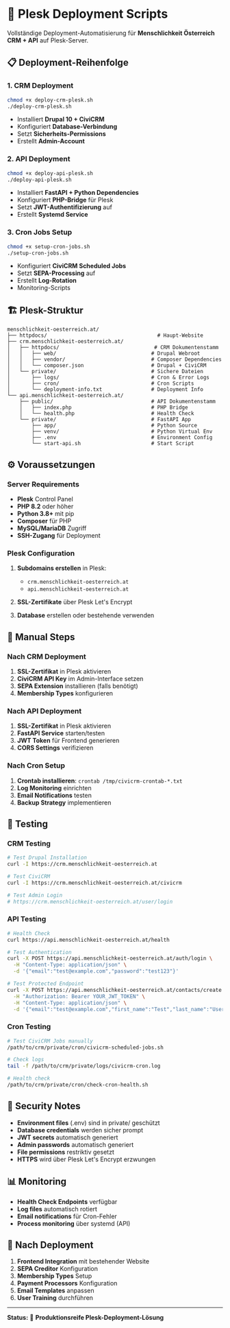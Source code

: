 # 🚀 Plesk Deployment Scripts

Vollständige Deployment-Automatisierung für **Menschlichkeit Österreich CRM + API** auf Plesk-Server.

## 📋 **Deployment-Reihenfolge**

### **1. CRM Deployment**
```bash
chmod +x deploy-crm-plesk.sh
./deploy-crm-plesk.sh
```
- Installiert **Drupal 10 + CiviCRM**
- Konfiguriert **Database-Verbindung**
- Setzt **Sicherheits-Permissions**
- Erstellt **Admin-Account**

### **2. API Deployment**
```bash
chmod +x deploy-api-plesk.sh
./deploy-api-plesk.sh
```
- Installiert **FastAPI + Python Dependencies**
- Konfiguriert **PHP-Bridge** für Plesk
- Setzt **JWT-Authentifizierung** auf
- Erstellt **Systemd Service**

### **3. Cron Jobs Setup**
```bash
chmod +x setup-cron-jobs.sh
./setup-cron-jobs.sh
```
- Konfiguriert **CiviCRM Scheduled Jobs**
- Setzt **SEPA-Processing** auf
- Erstellt **Log-Rotation**
- Monitoring-Scripts

## 🏗️ **Plesk-Struktur**

```
menschlichkeit-oesterreich.at/
├── httpdocs/                                    # Haupt-Website
├── crm.menschlichkeit-oesterreich.at/
│   ├── httpdocs/                               # CRM Dokumentenstamm
│   │   ├── web/                               # Drupal Webroot
│   │   ├── vendor/                            # Composer Dependencies
│   │   └── composer.json                      # Drupal + CiviCRM
│   └── private/                               # Sichere Dateien
│       ├── logs/                              # Cron & Error Logs
│       ├── cron/                              # Cron Scripts
│       └── deployment-info.txt                # Deployment Info
└── api.menschlichkeit-oesterreich.at/
    ├── public/                                # API Dokumentenstamm
    │   ├── index.php                          # PHP Bridge
    │   └── health.php                         # Health Check
    └── private/                               # FastAPI App
        ├── app/                               # Python Source
        ├── venv/                              # Python Virtual Env
        ├── .env                               # Environment Config
        └── start-api.sh                       # Start Script
```

## ⚙️ **Voraussetzungen**

### **Server Requirements**
- **Plesk** Control Panel
- **PHP 8.2** oder höher
- **Python 3.8+** mit pip
- **Composer** für PHP
- **MySQL/MariaDB** Zugriff
- **SSH-Zugang** für Deployment

### **Plesk Configuration**
1. **Subdomains erstellen** in Plesk:
   - `crm.menschlichkeit-oesterreich.at`
   - `api.menschlichkeit-oesterreich.at`

2. **SSL-Zertifikate** über Plesk Let's Encrypt

3. **Database** erstellen oder bestehende verwenden

## 🔧 **Manual Steps**

### **Nach CRM Deployment**
1. **SSL-Zertifikat** in Plesk aktivieren
2. **CiviCRM API Key** im Admin-Interface setzen
3. **SEPA Extension** installieren (falls benötigt)
4. **Membership Types** konfigurieren

### **Nach API Deployment**
1. **SSL-Zertifikat** in Plesk aktivieren
2. **FastAPI Service** starten/testen
3. **JWT Token** für Frontend generieren
4. **CORS Settings** verifizieren

### **Nach Cron Setup**
1. **Crontab installieren**: `crontab /tmp/civicrm-crontab-*.txt`
2. **Log Monitoring** einrichten
3. **Email Notifications** testen
4. **Backup Strategy** implementieren

## 🧪 **Testing**

### **CRM Testing**
```bash
# Test Drupal Installation
curl -I https://crm.menschlichkeit-oesterreich.at

# Test CiviCRM
curl -I https://crm.menschlichkeit-oesterreich.at/civicrm

# Test Admin Login
# https://crm.menschlichkeit-oesterreich.at/user/login
```

### **API Testing**
```bash
# Health Check
curl https://api.menschlichkeit-oesterreich.at/health

# Test Authentication
curl -X POST https://api.menschlichkeit-oesterreich.at/auth/login \
  -H "Content-Type: application/json" \
  -d '{"email":"test@example.com","password":"test123"}'

# Test Protected Endpoint
curl -X POST https://api.menschlichkeit-oesterreich.at/contacts/create \
  -H "Authorization: Bearer YOUR_JWT_TOKEN" \
  -H "Content-Type: application/json" \
  -d '{"email":"test@example.com","first_name":"Test","last_name":"User"}'
```

### **Cron Testing**
```bash
# Test CiviCRM Jobs manually
/path/to/crm/private/cron/civicrm-scheduled-jobs.sh

# Check logs
tail -f /path/to/crm/private/logs/civicrm-cron.log

# Health check
/path/to/crm/private/cron/check-cron-health.sh
```

## 🔐 **Security Notes**

- **Environment files** (.env) sind in private/ geschützt
- **Database credentials** werden sicher prompt
- **JWT secrets** automatisch generiert
- **Admin passwords** automatisch generiert
- **File permissions** restriktiv gesetzt
- **HTTPS** wird über Plesk Let's Encrypt erzwungen

## 📊 **Monitoring**

- **Health Check Endpoints** verfügbar
- **Log files** automatisch rotiert
- **Email notifications** für Cron-Fehler
- **Process monitoring** über systemd (API)

## 🎯 **Nach Deployment**

1. **Frontend Integration** mit bestehender Website
2. **SEPA Creditor** Konfiguration
3. **Membership Types** Setup  
4. **Payment Processors** Konfiguration
5. **Email Templates** anpassen
6. **User Training** durchführen

---

**Status:** 🚀 **Produktionsreife Plesk-Deployment-Lösung**